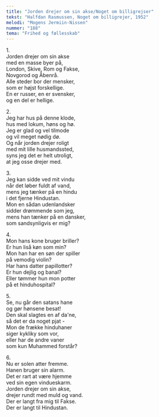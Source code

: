 ```yaml
---
title: "Jorden drejer om sin akse/Noget om billigrejser"
tekst: "Halfdan Rasmussen, Noget om billigrejer, 1952"
melodi: "Mogens Jermiin-Nissen"
nummer: "188"
tema: "Frihed og fællesskab"
---
```

1\.\
Jorden drejer om sin akse<br>
med en masse byer på,<br>
London, Skive, Rom og Fakse,<br>
Novgorod og Åbenrå.<br>
Alle steder bor der mensker,<br>
som er højst forskellige.<br>
En er russer, en er svensker,<br>
og en del er hellige.<br>

2\.\
Jeg har hus på denne klode,<br>
hus med lokum, høns og hø.<br>
Jeg er glad og vel tilmode<br>
og vil meget nødig dø.<br>
Og når jorden drejer roligt<br>
med mit lille husmandssted,<br>
syns jeg det er helt utroligt,<br>
at jeg osse drejer med.<br>

3\.\
Jeg kan sidde ved mit vindu<br>
når det løber fuldt af vand,<br>
mens jeg tænker på en hindu<br>
i det fjerne Hindustan.<br>
Mon en sådan udenlandsker<br>
sidder drømmende som jeg,<br>
mens han tænker på en dansker,<br>
som sandsynligvis er mig?<br>

4\.\
Mon hans kone bruger briller?<br>
Er hun liså køn som min?<br>
Mon han har en søn der spiller<br>
på vemodig violin?<br>
Har hans datter papillotter?<br>
Er hun dejlig og banal?<br>
Eller tømmer hun mon potter<br>
på et hinduhospital?<br>

5\.\
Se, nu går den satans hane<br>
og gør hønsene besat!<br>
Den skal slagtes en af da'ne,<br>
så det er da noget pjat -<br>
Mon de frække hinduhaner<br>
siger kykliky som vor,<br>
eller har de andre vaner<br>
som kun Muhammed forstår?<br>

6\.\
Nu er solen atter fremme.<br>
Hanen bruger sin alarm.<br>
Det er rart at være hjemme<br>
ved sin egen vindueskarm.<br>
Jorden drejer om sin akse,<br>
drejer rundt med muld og vand.<br>
Der er langt fra mig til Fakse.<br>
Der er langt til Hindustan.<br>
